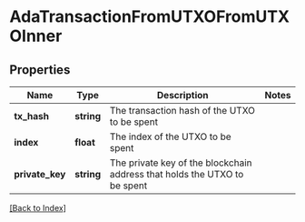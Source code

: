 # AdaTransactionFromUTXOFromUTXOInner

## Properties

Name | Type | Description | Notes
------------ | ------------- | ------------- | -------------
**tx_hash** | **string** | The transaction hash of the UTXO to be spent |
**index** | **float** | The index of the UTXO to be spent |
**private_key** | **string** | The private key of the blockchain address that holds the UTXO to be spent |

[[Back to Index]](../index.md)
